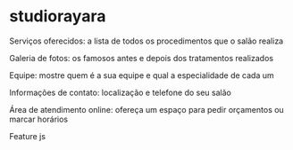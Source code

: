 # studiorayara

Serviços oferecidos: a lista de todos os procedimentos que o salão realiza

Galeria de fotos: os famosos antes e depois dos tratamentos realizados

Equipe: mostre quem é a sua equipe e qual a especialidade de cada um

Informações de contato: localização e telefone do seu salão

Área de atendimento online: ofereça um espaço para pedir orçamentos ou marcar horários

Feature js
